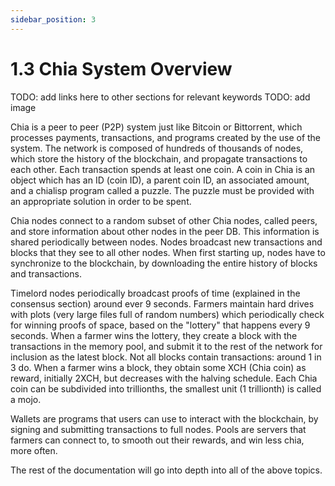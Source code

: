 ```yaml
---
sidebar_position: 3
---
```


# 1.3 Chia System Overview

TODO: add links here to other sections for relevant keywords
TODO: add image

Chia is a peer to peer (P2P) system just like Bitcoin or Bittorrent, which processes payments, transactions, and
programs created by the use of the system. The network is composed of hundreds of thousands of nodes, which
store the history of the blockchain, and propagate transactions to each other. Each transaction spends at least one coin.
A coin in Chia is an object which has an ID (coin ID), a parent coin ID, an associated amount, and a chialisp program called a puzzle.
The puzzle must be provided with an appropriate solution in order to be spent.

Chia nodes connect to a random subset of other Chia nodes, called peers, and store information about other nodes in the
peer DB. This information is shared periodically between nodes. Nodes broadcast new transactions and blocks that they 
see to all other nodes. When first starting up, nodes have to synchronize to the blockchain, by downloading the entire
history of blocks and transactions.

Timelord nodes periodically broadcast proofs of time (explained in the consensus section) around ever 9 seconds.
Farmers maintain hard drives with plots (very large files full of random numbers) which periodically check for winning
proofs of space, based on the "lottery" that happens every 9 seconds. 
When a farmer wins the lottery, they create a block with the transactions in the memory pool, and 
submit it to the rest of the network for inclusion as the latest block. Not all blocks contain transactions: around 1 in 3 do.
When a farmer wins a block, they obtain some XCH (Chia coin) as reward, initially 2XCH, but decreases with the halving schedule.
Each Chia coin can be subdivided into trillionths, the smallest unit (1 trillionth) is called a mojo.

Wallets are programs that users can use to interact with the blockchain, by signing and submitting transactions to
full nodes. Pools are servers that farmers can connect to, to smooth out their rewards, and win less chia, more often.

The rest of the documentation will go into depth into all of the above topics.
